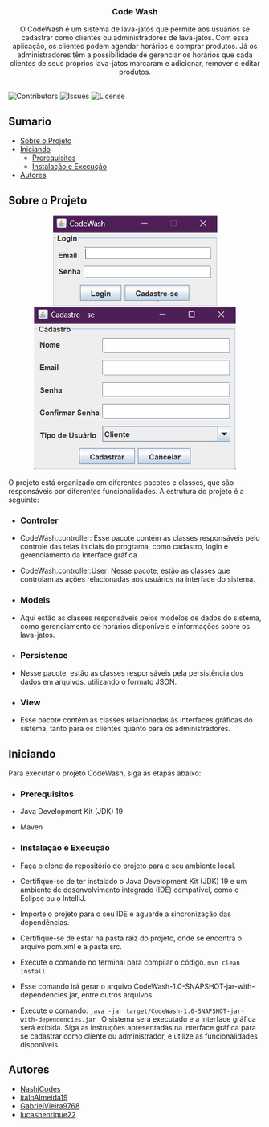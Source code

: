 <br/>
<p align="center">
  <h3 align="center">Code Wash</h3>

  <p align="center">
    O CodeWash é um sistema de lava-jatos que permite aos usuários se cadastrar como clientes ou administradores de lava-jatos. Com essa aplicação, os clientes podem agendar horários e comprar produtos. Já os administradores têm a possibilidade de gerenciar os horários que cada clientes de seus próprios lava-jatos marcaram e adicionar, remover e editar produtos.
    <br/>
    <br/>
  </p>
</p>

![Contributors](https://img.shields.io/github/contributors/NashiCodes/CodeWash?color=dark-green) ![Issues](https://img.shields.io/github/issues/NashiCodes/CodeWash) ![License](https://img.shields.io/github/license/NashiCodes/CodeWash) 

## Sumario

* [Sobre o Projeto](#sobre-o-projeto)
* [Iniciando](#iniciando)
  * [Prerequisitos](#prerequisitos)
  * [Instalação e Execução](#instalacao-e-execucao)
* [Autores](#autores)

## Sobre o Projeto
<div align="center"  >

![Screen Shot](imgs/main.png)![cadastro](imgs/cadastro.png)

</div>

O projeto está organizado em diferentes pacotes e classes, que são responsáveis por diferentes funcionalidades. A estrutura do projeto é a seguinte:

- ### Controler
- CodeWash.controller: Esse pacote contém as classes responsáveis pelo controle das telas iniciais do programa, como cadastro, login e gerenciamento da interface gráfica.
- CodeWash.controller.User: Nesse pacote, estão as classes que controlam as ações relacionadas aos usuários na interface do sistema.

- ### Models
- Aqui estão as classes responsáveis pelos modelos de dados do sistema, como gerenciamento de horários disponíveis e informações sobre os lava-jatos.

- ### Persistence
-  Nesse pacote, estão as classes responsáveis pela persistência dos dados em arquivos, utilizando o formato JSON.

- ### View
-  Esse pacote contém as classes relacionadas às interfaces gráficas do sistema, tanto para os clientes quanto para os administradores.

## Iniciando

Para executar o projeto CodeWash, siga as etapas abaixo:

- ### Prerequisitos

- Java Development Kit (JDK) 19
- Maven

- ### Instalação e Execução

- Faça o clone do repositório do projeto para o seu ambiente local.
- Certifique-se de ter instalado o Java Development Kit (JDK) 19 e um ambiente de desenvolvimento integrado (IDE) compatível, como o Eclipse ou o IntelliJ.
- Importe o projeto para o seu IDE e aguarde a sincronização das dependências.
-  Certifique-se de estar na pasta raiz do projeto, onde se encontra o arquivo pom.xml e a pasta src.
- Execute o comando no terminal para compilar o código.
``
mvn clean install
``
- Esse comando irá gerar o arquivo CodeWash-1.0-SNAPSHOT-jar-with-dependencies.jar, entre outros arquivos.
- Execute o comando:
``java -jar target/CodeWash-1.0-SNAPSHOT-jar-with-dependencies.jar
``
O sistema será executado e a interface gráfica será exibida.
Siga as instruções apresentadas na interface gráfica para se cadastrar como cliente ou administrador, e utilize as funcionalidades disponíveis.

## Autores

* [NashiCodes](https://github.com/NashiCodes)
* [italoAlmeida19](https://github.com/italoAlmeida19)
* [GabrielVieira9768](https://github.com/GabrielVieira9768)
* [lucashenrique22](https://github.com/lucashenrique22)
